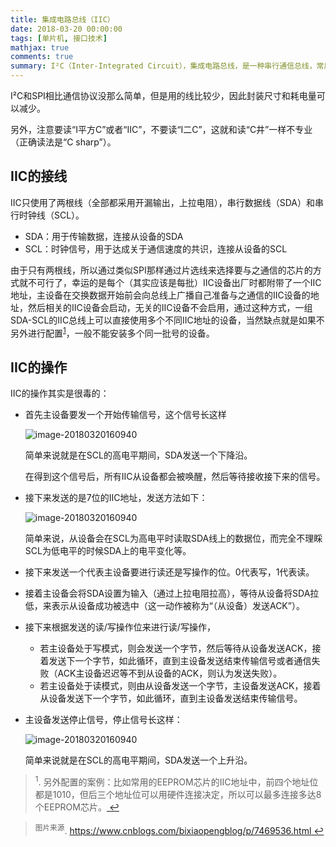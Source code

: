 ```yaml
---
title: 集成电路总线（IIC）
date: 2018-03-20 00:00:00
tags: [单片机, 接口技术]
mathjax: true
comments: true
summary: I²C（Inter-Integrated Circuit），集成电路总线，是一种串行通信总线，常用于单片机之间和单片机与EEPROM、DAC、ADC、RTC等设备的通信。
---
```

<p>I²C和SPI相比通信协议没那么简单，但是用的线比较少，因此封装尺寸和耗电量可以减少。</p>
    <p>另外，注意要读“I平方C”或者“IIC”，不要读“I二C”，这就和读“C井”一样不专业（正确读法是“C sharp”）。</p>
<h2 id="IIC的接线"><a class="headerlink" href="#IIC的接线" title="IIC的接线"></a>IIC的接线</h2><p>IIC只使用了两根线（全部都采用开漏输出，上拉电阻），串行数据线（SDA）和串行时钟线（SCL）。</p>
<ul>
<li>SDA：用于传输数据，连接从设备的SDA</li>
<li>SCL：时钟信号，用于达成关于通信速度的共识，连接从设备的SCL</li>
</ul>
<p>由于只有两根线，所以通过类似SPI那样通过片选线来选择要与之通信的芯片的方式就不可行了，幸运的是每个（其实应该是每批）IIC设备出厂时都附带了一个IIC地址，主设备在交换数据开始前会向总线上广播自己准备与之通信的IIC设备的地址，然后相关的IIC设备会启动，无关的IIC设备不会启用，通过这种方式，一组SDA-SCL的IIC总线上可以直接使用多个不同IIC地址的设备，当然缺点就是如果不另外进行配置<sup><a href="#fn_1" id="reffn_1">1</a></sup>，一般不能安装多个同一批号的设备。</p>
<h2 id="IIC的操作"><a class="headerlink" href="#IIC的操作" title="IIC的操作"></a>IIC的操作</h2><p>IIC的操作其实是很毒的：</p>
<ul>
<li><p>首先主设备要发一个开始传输信号，这个信号长这样</p>
<p><img alt="image-20180320160940" src="./start-bit.png"/></p>
<p>简单来说就是在SCL的高电平期间，SDA发送一个下降沿。</p>
<p>在得到这个信号后，所有IIC从设备都会被唤醒，然后等待接收接下来的信号。</p>
</li>
<li><p>接下来发送的是7位的IIC地址，发送方法如下：</p>
<p><img alt="image-20180320160940" src="./send-data.png"/></p>
<p>简单来说，从设备会在SCL为高电平时读取SDA线上的数据位，而完全不理睬SCL为低电平的时候SDA上的电平变化等。</p>
</li>
<li><p>接下来发送一个代表主设备要进行读还是写操作的位。0代表写，1代表读。</p>
</li>
<li><p>接着主设备会将SDA设置为输入（通过上拉电阻拉高），等待从设备将SDA拉低，来表示从设备成功被选中（这一动作被称为“（从设备）发送ACK”）。</p>
</li>
<li><p>接下来根据发送的读/写操作位来进行读/写操作，</p>
<ul>
<li>若主设备处于写模式，则会发送一个字节，然后等待从设备发送ACK，接着发送下一个字节，如此循环，直到主设备发送结束传输信号或者通信失败（ACK主设备迟迟等不到从设备的ACK，则认为发送失败）。</li>
<li>若主设备处于读模式，则由从设备发送一个字节，主设备发送ACK，接着从设备发送下一个字节，如此循环，直到主设备发送结束传输信号。</li>
</ul>
</li>
<li><p>主设备发送停止信号，停止信号长这样：</p>
<p><img alt="image-20180320160940" src="./end-bit.png"/></p>
<p>简单来说就是在SCL的高电平期间，SDA发送一个上升沿。</p>
</li>
</ul>
<blockquote id="fn_1">
<sup>1</sup>. 另外配置的案例：比如常用的EEPROM芯片的IIC地址中，前四个地址位都是1010，但后三个地址位可以用硬件连接决定，所以可以最多连接多达8个EEPROM芯片。<a href="#reffn_1" title="Jump back to footnote [1] in the text."> ↩</a>
</blockquote>
<blockquote id="fn_图片来源">
<sup>图片来源</sup>. <a href="https://www.cnblogs.com/bixiaopengblog/p/7469536.html" rel="noopener" target="_blank">https://www.cnblogs.com/bixiaopengblog/p/7469536.html</a><a href="#reffn_图片来源" title="Jump back to footnote [图片来源] in the text."> ↩</a>
</blockquote>

